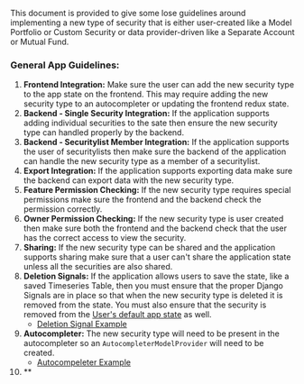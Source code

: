 This document is provided to give some lose guidelines around implementing a new type of security that is either user-created like a Model Portfolio or Custom Security or data provider-driven like a Separate Account or Mutual Fund.


### General App Guidelines:
1. **Frontend Integration:** Make sure the user can add the new security type to the app state on the frontend. This may require adding the new security type to an autocompleter or updating the frontend redux state.
1. **Backend - Single Security Integration:** If the application supports adding individual securities to the sate then ensure the new security type can handled properly by the backend. 
1. **Backend - Securitylist Member Integration:** If the application supports the user of securitylists then make sure the backend of the application can handle the new security type as a member of a securitylist.
1. **Export Integration:** If the application supports exporting data make sure the backend can export data with the new security type.
1. **Feature Permission Checking:** If the new security type requires special permissions make sure the frontend and the backend check the permission correctly. 
1. **Owner Permission Checking:** If the new security type is user created then make sure both the frontend and the backend check that the user has the correct access to view the security.
1. **Sharing:** If the new security type can be shared and the application supports sharing make sure that a user can't share the application state unless all the securities are also shared.
1. **Deletion Signals:** If the application allows users to save the state, like a saved Timeseries Table, then you must ensure that the proper Django Signals are in place so that when the new security type is deleted it is removed from the state. You must also ensure that the security is removed from the [User's default app state](https://github.com/ycharts/ycharts/blob/9790cbc98dc69bcd88b17ec695cfb318642a1f9d/apps/charts/signals.py#L107-L120) as well.
    - [Deletion Signal Example](https://github.com/ycharts/ycharts/blob/abd7eca0910c82e08c454949bcd55f443ef77927/apps/mutual_funds/apps.py#L36-L38)
1. **Autocompleter:** The new security type will need to be present in the autocompleter so an `AutocompleterModelProvider` will need to be created. 
    - [Autocompeleter Example](https://github.com/ycharts/ycharts/blob/6f45b5e9a3db9889d1a7937f44769fad991304eb/apps/mutual_funds/autocompleters.py)
1. **